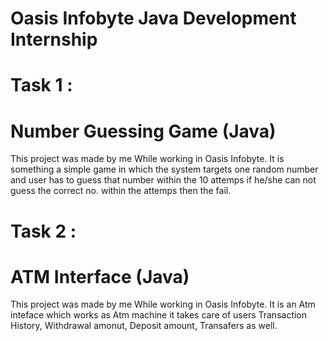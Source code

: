 # Oasis Infobyte Java Development Internship
# Task 1 :
# Number Guessing Game (Java)
This project was made by me While working in Oasis Infobyte. It is something a simple game in which the system targets one random number and user has to guess that number within the 10 attemps if he/she can not guess the correct no. within the attemps then the fail.
# Task 2 :
# ATM Interface (Java)
This project was made by me While working in Oasis Infobyte. It is an Atm inteface which works as Atm machine it takes care of users Transaction History, Withdrawal amonut, Deposit amount, Transafers as well.
